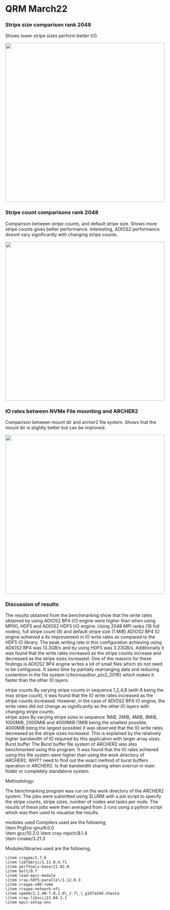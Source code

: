 # QRM March22 
### Stripe size comparison rank 2048
Shows lower stripe sizes perform better I/O. 

<img src=" ../imgs/stripesize.*" width="500px">

### Stripe count comparisons rank 2048
Comparison between stripe counts, and default stripe size. Shows more stripe counts gives better performance. 
Interesting, ADIOS2 performance doesnt vary significantly with changing stripe counts. 

<img src= "../imgs/mount.*" width="500px">

### IO rates between NVMe File mounting and ARCHER2 
Comparison between mount dir and archer2 file system. Shows that the mount dir is slightly better but can be improved. 


<img src=" ../imgs/mount.*" width="500px">


### Discussion of results 

 The results obtained from the benchmarking show that the write rates obtained by using ADIOS2 BP4 I/O engine were higher than when using MPIIO, HDF5 and ADIOS2 HDF5 I/O engine.
 Using 2048 MPI ranks (16 full nodes), full stripe count (8) and default stripe size (1 MiB) ADIOS2 BP4 IO engine achieved a 4x improvement in IO write rates as compared to the HDF5 IO library. The peak writing rate in this configuration achieving using ADIOS2 BP4 was 13.3GB/s and by using HDF5 was 3.23GB/s. Additionally it was found that the write rates increased as the stripe counts increase and decreased as the stripe sizes increased. 
 One of the reasons for these findings is ADIOS2 BP4 engine writes a lot of small files which do not need to be contiguous. It saves time by partially rearranging data and reducing contention in the file system \cite{noauthor_pio2_2019} which makes it faster than the other IO layers. 


stripe counts 
By varying stripe counts in sequence 1,2,4,8 (with 8 being the max stripe count), it was found that the IO write rates increased as the stripe counts increased. However, in the case of ADIOS2 BP4 IO engine, the write rates did not change as significantly as the other IO layers with changing stripe counts.   
stripe sizes
 By varying stripe sizes in sequence 1MiB, 2MiB, 4MiB, 8MiB, 1000MiB, 2000MiB and 4000MiB (1MiB being the smallest possible, 4000MiB being the largest possible) it was observed that the IO write rates decreased as the stripe sizes increased. This is explained by the relatively higher bandwidth of IO required by this application with larger array sizes. 
Burst buffer 
 The Burst buffer file system of ARCHER2 was also benchmarked using this program. It was found that the IO rates achieved using this file system were higher than using the work directory of ARCHER2. 
WHY? 
need to find out the exact method of burst buffers operation in ARCHER2. Is that bandwidth sharing when overrun in main folder or completely standalone system. 

Methodology: 

The benchmarking program was run on the work directory of the ARCHER2 system. The jobs were submitted using SLURM with a job script to specify the stripe counts, stripe sizes, number of nodes and tasks per node. The results of these jobs were then averaged from 3 runs using a python script which was then used to visualise the results. 

modules used 
Compilers used are the following;  
    \item PrgEnv-gnu/8.0.0  
    \item gcc/10.2.0
    \item cray-mpich/8.1.4    
    \item cmake/3.21.3


Modules/libraries used are the following; 

    \item craype/2.7.6     
    \item libfabric/1.11.0.4.71  
    \item perftools-base/21.02.0                      
    \item bolt/0.7       
    \item load-epcc-module 
    \item cray-hdf5-parallel/1.12.0.3
    \item craype-x86-rome  
    \item craype-network-ofi   
    \item xpmem/2.2.40-7.0.1.0\_2.7\_\_g1d7a24d.shasta  
    \item cray-libsci/21.04.1.1
    \item epcc-setup-env 


